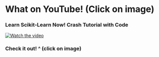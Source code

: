 # What on YouTube! (Click on image)

### Learn Scikit-Learn Now! Crash Tutorial with Code

[![Watch the video](https://img.youtube.com/vi/B5VFg5l6rRs/0.jpg)](https://www.youtube.com/watch?v=B5VFg5l6rRs)

### Check it out! ^ (click on image)